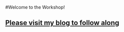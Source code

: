 #Welcome to the Workshop! 

## [Please visit my blog to follow along](http://timmyreilly.com/w10-core-iot-workshops)